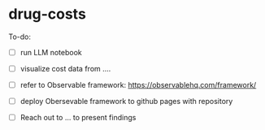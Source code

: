 # drug-costs

To-do:
- [ ] run LLM notebook
- [ ] visualize cost data from ....
- [ ] refer to Observable framework: https://observablehq.com/framework/
- [ ] deploy Obersevable framework to github pages with repository
- [ ] Reach out to ... to present findings










